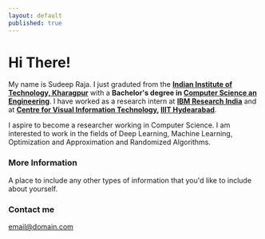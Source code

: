 ```yaml
---
layout: default
published: true
---
```


# Hi There!
My name is Sudeep Raja. I just graduted from the **[Indian Institute of Technology, Kharagpur](http://www.iitkgp.ac.in/)** with a **Bachelor's degree in [Computer Science an Engineering](http://cse.iitkgp.ac.in/)**. I have worked as a research intern at **[IBM Research India](http://www.research.ibm.com/labs/india/)** and at **[Centre for Visual Information Technology](https://cvit.iiit.ac.in/), [IIIT Hydearabad](https://www.iiit.ac.in/)**.

I aspire to become a researcher working in Computer Science. I am interested to work in the fields of Deep Learning, Machine Learning, Optimization and Approximation and Randomized Algorithms.

### More Information

A place to include any other types of information that you'd like to include about yourself.

### Contact me

[email@domain.com](mailto:email@domain.com)
